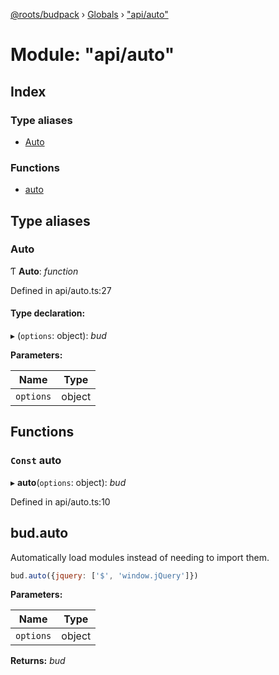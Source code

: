 [@roots/budpack](../README.md) › [Globals](../globals.md) › ["api/auto"](_api_auto_.md)

# Module: "api/auto"

## Index

### Type aliases

* [Auto](_api_auto_.md#auto)

### Functions

* [auto](_api_auto_.md#const-auto)

## Type aliases

###  Auto

Ƭ **Auto**: *function*

Defined in api/auto.ts:27

#### Type declaration:

▸ (`options`: object): *bud*

**Parameters:**

Name | Type |
------ | ------ |
`options` | object |

## Functions

### `Const` auto

▸ **auto**(`options`: object): *bud*

Defined in api/auto.ts:10

## bud.auto

Automatically load modules instead of needing to import them.

```js
bud.auto({jquery: ['$', 'window.jQuery']})
```

**Parameters:**

Name | Type |
------ | ------ |
`options` | object |

**Returns:** *bud*
